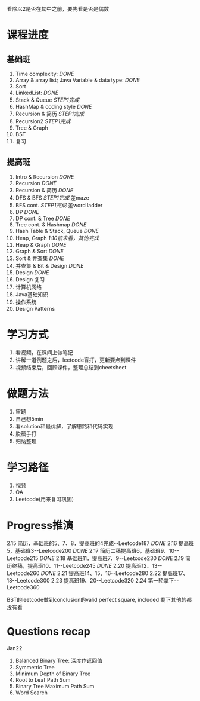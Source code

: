 看除以2是否在其中之前，要先看是否是偶数

# 课程进度
## 基础班
1. Time complexity: *DONE*
2. Array & array list; Java Variable & data type: *DONE*
3. Sort
4. LinkedList: *DONE*
5. Stack & Queue *STEP1完成* 
6. HashMap & coding style *DONE*
7. Recursion & 简历 *STEP1完成*
8. Recursion2 *STEP1完成*
9. Tree & Graph
10. BST
11. 复习

## 提高班
1. Intro & Recursion *DONE*
2. Recursion *DONE*
3. Recursion & 简历 *DONE*
4. DFS & BFS *STEP1完成* 差maze
5. BFS cont. *STEP1完成*  差word ladder
6. DP *DONE*
7. DP cont. & Tree *DONE*
8. Tree cont. & Hashmap *DONE*
9. Hash Table & Stack, Queue *DONE*
10. Heap, Graph *1:10前未看，其他完成*
11. Heap & Graph *DONE*
12. Graph & Sort *DONE*
13. Sort & 并查集 *DONE*
14. 并查集 & Bit & Design *DONE*
15. Design *DONE*
16. Design 复习
17. 计算机网络
18. Java基础知识
19. 操作系统
20. Design Patterns

# 学习方式
1. 看视频，在课间上做笔记
2. 讲解一道例题之后，leetcode盲打，更新要点到课件
3. 视频结束后，回顾课件，整理总结到cheetsheet

# 做题方法
1. 审题
2. 自己想5min
3. 看solution和最优解，了解思路和代码实现
4. 脱稿手打
5. 归纳整理

# 学习路径
1. 视频
2. OA 
3. Leetcode(用来复习巩固)

# Progress推演
2.15 简历，基础班的5、7、8，提高班的4完成--Leetcode187 *DONE*
2.16 提高班5，基础班3--Leetcode200 *DONE*
2.17 简历二稿提高班6，基础班9、10--Leetcode215 *DONE*
2.18 基础班11，提高班7、9--Leetcode230 *DONE*
2.19 简历终稿，提高班10、11--Leetcode245 *DONE*
2.20 提高班12、13--Leetcode260  *DONE*
2.21 提高班14、15、16--Leetcode280
2.22 提高班17、18--Leetcode300
2.23 提高班19、20--Leetcode320
2.24 第一轮拿下--Leetcode360


BST的leetcode做到conclusion的valid perfect square, included
剩下其他的都没有看

# Questions recap
Jan22
1. Balanced Binary Tree: 深度作返回值
2. Symmetric Tree
3. Minimum Depth of Binary Tree
4. Root to Leaf Path Sum
5. Binary Tree Maximum Path Sum
6. Word Search
